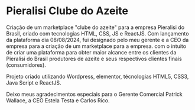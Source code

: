# Pieralisi Clube do Azeite
Criação de um marketplace "clube do azeite" para a empresa Pieralisi do Brasil, criado com tecnologias HTML, CSS, JS e ReactJS.
Com lançamento da plataforma dia 08/08/2024, fui designado pelo meu gerente e a CEO da empresa para a criação de um marketplace para a empresa. com o intuito de criar uma plataforma para obter maior alcance entre os clientes da Pieralisi do Brasil produtores de azeite e seus respectivos clientes finais (consumidores).

Projeto criado utilizando Wordpress, elementor, técnologias HTML5, CSS3, Java Script e ReactJS.

Deixo meus agradecimentos especiais para o Gerente Comercial Patrick Wallace, a CEO Estela Testa e Carlos Rico.

